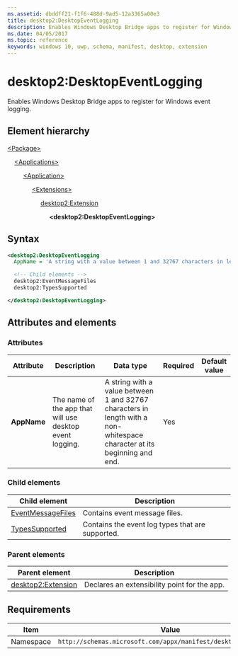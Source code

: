 ```yaml
---
ms.assetid: dbddff21-f1f6-488d-9ad5-12a3365a00e3
title: desktop2:DesktopEventLogging
description: Enables Windows Desktop Bridge apps to register for Windows event logging.
ms.date: 04/05/2017
ms.topic: reference
keywords: windows 10, uwp, schema, manifest, desktop, extension 
---
```


# desktop2:DesktopEventLogging

Enables Windows Desktop Bridge apps to register for Windows event logging.

## Element hierarchy

[\<Package\>](element-package.md)

&nbsp;&nbsp;&nbsp;&nbsp;[\<Applications\>](element-applications.md)

&nbsp;&nbsp;&nbsp;&nbsp; &nbsp;&nbsp;&nbsp;&nbsp;[\<Application\>](element-application.md)

&nbsp;&nbsp;&nbsp;&nbsp; &nbsp;&nbsp;&nbsp;&nbsp; &nbsp;&nbsp;&nbsp;&nbsp;[\<Extensions\>](element-1-extensions.md)

&nbsp;&nbsp;&nbsp;&nbsp; &nbsp;&nbsp;&nbsp;&nbsp; &nbsp;&nbsp;&nbsp;&nbsp; &nbsp;&nbsp;&nbsp;&nbsp;[desktop2:Extension](element-desktop2-extension.md)

&nbsp;&nbsp;&nbsp;&nbsp; &nbsp;&nbsp;&nbsp;&nbsp; &nbsp;&nbsp;&nbsp;&nbsp; &nbsp;&nbsp;&nbsp;&nbsp; &nbsp;&nbsp;&nbsp;&nbsp;**\<desktop2:DesktopEventLogging\>**

## Syntax

```xml
<desktop2:DesktopEventLogging
  AppName = 'A string with a value between 1 and 32767 characters in length with a non-whitespace character at its beginning and end.' >

  <!-- Child elements -->
  desktop2:EventMessageFiles
  desktop2:TypesSupported

</desktop2:DesktopEventLogging>
```

## Attributes and elements

### Attributes

| Attribute | Description | Data type | Required | Default value |
|-|-|-|-|-|
| **AppName** | The name of the app that will use desktop event logging. | A string with a value between 1 and 32767 characters in length with a non-whitespace character at its beginning and end. | Yes |

### Child elements

| Child element | Description |
|-|-|
| [EventMessageFiles](element-desktop2-eventmessagefiles.md) | Contains event message files. |
| [TypesSupported](element-desktop2-typessupported.md) | Contains the event log types that are supported. |

### Parent elements

| Parent element | Description |
|-|-|
| [desktop2:Extension](element-desktop2-extension.md) | Declares an extensibility point for the app. |

## Requirements

| Item  | Value  |
|--|--|
| Namespace | `http://schemas.microsoft.com/appx/manifest/desktop/windows10/2` |
